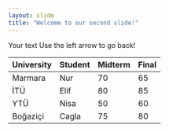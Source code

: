 ```yaml
---
layout: slide
title: "Welcome to our second slide!"
---
```

Your text
Use the left arrow to go back!

|University|Student|Midterm|Final|
|:----|:----|:----|:----|
|Marmara|Nur|70|65|
|İTÜ|Elif|80|85|
|YTÜ|Nisa|50|60|
|Boğaziçi|Cagla|75|80|
